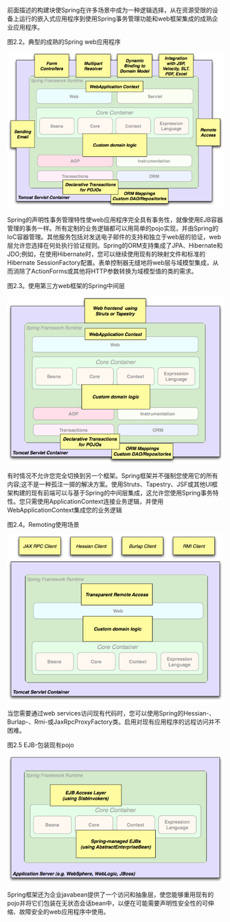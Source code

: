 前面描述的构建块使Spring在许多场景中成为一种逻辑选择，从在资源受限的设备上运行的嵌入式应用程序到使用Spring事务管理功能和web框架集成的成熟企业应用程序。

图2.2。典型的成熟的Spring web应用程序

![](/assets/overview-full.png)

Spring的声明性事务管理特性使web应用程序完全具有事务性，就像使用EJB容器管理的事务一样。所有定制的业务逻辑都可以用简单的pojo实现，并由Spring的IoC容器管理。其他服务包括对发送电子邮件的支持和独立于web层的验证，web层允许您选择在何处执行验证规则。Spring的ORM支持集成了JPA、Hibernate和JDO;例如，在使用Hibernate时，您可以继续使用现有的映射文件和标准的Hibernate SessionFactory配置。表单控制器无缝地将web层与域模型集成，从而消除了ActionForms或其他将HTTP参数转换为域模型值的类的需求。

图2.3。使用第三方web框架的Spring中间层

![](/assets/overview-thirdparty-web.png)

有时情况不允许您完全切换到另一个框架。Spring框架并不强制您使用它的所有内容;这不是一种孤注一掷的解决方案。使用Struts、Tapestry、JSF或其他UI框架构建的现有前端可以与基于Spring的中间层集成，这允许您使用Spring事务特性。您只需使用ApplicationContext连接业务逻辑，并使用WebApplicationContext集成您的业务逻辑

图2.4。Remoting使用场景

![](/assets/overview-remoting.png)

当您需要通过web services访问现有代码时，您可以使用Spring的Hessian-、Burlap-、Rmi-或JaxRpcProxyFactory类。启用对现有应用程序的远程访问并不困难。

图2.5 EJB-包装现有pojo

![](/assets/overview-ejb.png)

Spring框架还为企业javabean提供了一个访问和抽象层，使您能够重用现有的pojo并将它们包装在无状态会话bean中，以便在可能需要声明性安全性的可伸缩、故障安全的web应用程序中使用。

